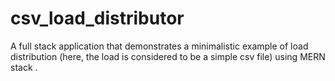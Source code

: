 # csv_load_distributor
A full stack application that demonstrates a minimalistic example of load distribution (here, the load is considered to be a simple csv file) using MERN stack .
